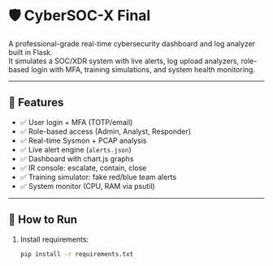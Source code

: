 # 🛡️ CyberSOC-X Final

A professional-grade real-time cybersecurity dashboard and log analyzer built in Flask.  
It simulates a SOC/XDR system with live alerts, log upload analyzers, role-based login with MFA, training simulations, and system health monitoring.

---

## 🔧 Features
- ✅ User login + MFA (TOTP/email)
- ✅ Role-based access (Admin, Analyst, Responder)
- ✅ Real-time Sysmon + PCAP analysis
- ✅ Live alert engine (`alerts.json`)
- ✅ Dashboard with chart.js graphs
- ✅ IR console: escalate, contain, close
- ✅ Training simulator: fake red/blue team alerts
- ✅ System monitor (CPU, RAM via psutil)

---

## 🚀 How to Run

1. Install requirements:
   ```bash
   pip install -r requirements.txt
